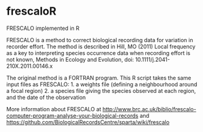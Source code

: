 # frescaloR
FRESCALO implemented in R

FRESCALO is a method to correct biological recording data for variation in recorder effort. The method is described in Hill, MO (2011) Local frequency as a key to interpreting species occurrence data when recording effort is not known, Methods in Ecology and Evolution, doi: 10.1111/j.2041-210X.2011.00146.x

The original method is a FORTRAN program. 
This R script takes the same input files as FRESCALO: 
    1. a weights file (defining a neighbourhood around a focal region)
     2. a species file giving the species observed at each region, and the date of the observation

More information about FRESCALO at http://www.brc.ac.uk/biblio/frescalo-computer-program-analyse-your-biological-records  and https://github.com/BiologicalRecordsCentre/sparta/wiki/frescalo
